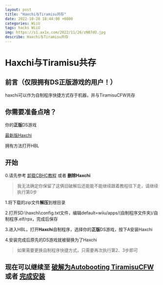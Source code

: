 ```yaml
---
layout: post
title: "Haxchi与Tiramisu共存"
date: 2022-10-28 18:44:00 +0800
categories: WiiU
tags: hacks WiiU
img: https://s1.ax1x.com/2022/11/26/zN87dO.jpg
describe: Haxchi与Tiramisu共存
---
```


# Haxchi与Tiramisu共存

## 前言（仅限拥有DS正版游戏的用户！）

haxchi可以作为自制程序快捷方式存于机器，并与TiramisuCFW共存

## 你需要准备点啥？

你的**正版**DS游戏

[最新版Haxchi](https://github.com/FIX94/haxchi/releases/download/v2.5u2_v1.6/Haxchi_v2.5u2.zip)

拥有方法打开HBL

## 开始

0.请先参考 [卸载CBHC教程](https://wiiu.1919810.com/wiiu/2023/02/01/uninstall-CBHC.html) 或者 **删除Haxchi** 

> 我无法确定你保留了这俩旧破解后还能能不能继续跟着教程往下走，请继续执行第0步

1.将下载的zip文件**解压**到根目录

2.打开SD:\\haxchi\config.txt文件，编辑default=wiiu/apps/(自制程序文件夹)/自制程序.elf/rpx，完成后保存

3.进入HBL，打开**Haxchi**自制程序，选择你的**正版**DS游戏，按下A安装Haxchi

4.安装完成后原先的DS游戏就被替换为了Haxchi

> 如果需要更换自制程序快捷方式，只需要再次执行第2、3步即可

## 现在可以继续至 [破解为Autobooting TiramisuCFW](https://wiiu.1919810.com/wiiu/2023/02/04/Autobooting-Tiramisu.html) 或者 [完成安装](https://wiiu.1919810.com/wiiu/2023/02/05/finish-install.html)
